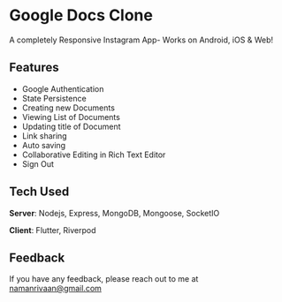 # Google Docs Clone

A completely Responsive Instagram App- Works on Android, iOS & Web! 

## Features
- Google Authentication
- State Persistence
- Creating new Documents
- Viewing List of Documents
- Updating title of Document
- Link sharing
- Auto saving
- Collaborative Editing in Rich Text Editor
- Sign Out


## Tech Used
**Server**: Nodejs, Express, MongoDB, Mongoose, SocketIO

**Client**: Flutter, Riverpod
    
## Feedback

If you have any feedback, please reach out to me at namanrivaan@gmail.com

